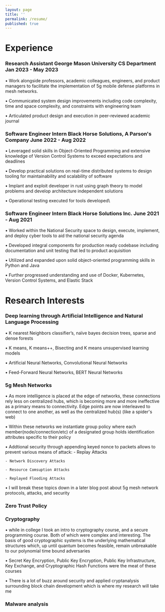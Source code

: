```yaml
---
layout: page
title: ''
permalink: /resume/
published: true
---
```

# Experience


### Research Assistant	George Mason University CS Department							Jan 2023 - May 2023

•  Work alongside professors, academic colleagues, engineers, and product managers to facilitate the 
implementation of 5g mobile defense platforms in mesh networks.

• Communicated system design improvements including code complexity, time and space complexity, and 
constraints with engineering team

• Articulated product design and execution in peer-reviewed academic journal

### Software Engineer Intern	Black Horse Solutions, A Parson's Company		June 2022 - Aug 2022

• Leveraged solid skills in Object-Oriented Programming and extensive knowledge of Version Control Systems to exceed expectations and deadlines

• Develop practical solutions on real-time distributed systems to design tooling for maintainability and scalability of software

• Implant and exploit developer in rust using graph theory to model problems and develop architecture independent solutions

• Operational testing executed for tools developed\


### Software Engineer Intern	Black Horse Solutions Inc.								June 2021 - Aug 2021

• Worked within the National Security space to design, execute, implement, and deploy cyber tools to aid the 
national security agenda

• Developed integral components for production ready codebase including documentation and unit testing that led to product acquisition

• Utilized and expanded upon solid object-oriented programming skills in Python and Java

• Further progressed understanding and use of Docker, Kubernetes, Version Control Systems, and Elastic Stack

# Research Interests

### Deep learning through Artificial Intelligence and Natural Language Processing

• K nearest Neighbors classifier’s, naïve bayes decision trees, sparse and dense forests
    
• K means, K means++, Bisecting and K means unsupervised learning models 
    
• Artificial Neural Networks, Convolutional Neural Networks
    
• Feed-Forward Neural Networks, BERT Neural Networks
   
### 5g Mesh Networks

• As more intelligence is placed at the edge of networks, these connections rely less on centralized hubs, which is becoming more and more ineffective as a primary means to connectivity. Edge points are now interleaved to connect to one another, as well as the centralized hub(s) (like a spider's web)

• Within these networks we instantiate group policy where each member(node/connection/etc) of a designated group holds identification attributes specific to their policy

• Addtional security through appending keyed nonce to packets allows to prevent various means of attack:
	- Replay Attacks 
    
    - Network Discovery Attacks
    
    - Resource Comsuption Attacks
	
    - Replayed Flooding Attacks
    
• I will break these topics down in a later blog post about 5g mesh network protocols, attacks, and security

### Zero Trust Policy 

### Cryptography
• while in college I took an intro to cryptography course, and a secure programming course. Both of which were complex and interesting. The basis of good cryptographic systems is the underlying mathematical structures which, up until quantum becomes feasible, remain unbreakable to our polynomial time bound adversaries

• Secret Key Encryption, Public Key Encryption, Public Key Infrastructure, Key Exchange, and Cryptographic Hash Functions were the meat of these courses

• There is a lot of buzz around security and applied cryptanalysis surrounding block chain development which is where my research will take me

### Malware analysis 
